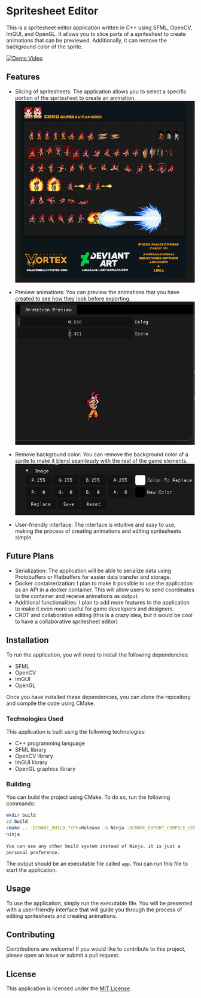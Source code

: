 # Spritesheet Editor

This is a spritesheet editor application written in C++ using SFML, OpenCV, ImGUI, and OpenGL. It allows you to slice parts of a spritesheet to create animations that can be previewed. Additionally, it can remove the background color of the sprite.

[![Demo Video](https://img.youtube.com/vi/rui0Gv-sMmI/0.jpg)](https://youtu.be/rui0Gv-sMmI "Demo Video")

## Features

- Slicing of spritesheets: The application allows you to select a specific portion of the spritesheet to create an animation.
  ![Slicing](./assets/demo/slice.png)

- Preview animations: You can preview the animations that you have created to see how they look before exporting.
  ![Preview](./assets/demo/animation_preview.png)

- Remove background color: You can remove the background color of a sprite to make it blend seamlessly with the rest of the game elements.
  ![Remove Background](./assets/demo/remove_bg.png)

- User-friendly interface: The interface is intuitive and easy to use, making the process of creating animations and editing spritesheets simple.

## Future Plans

- Serialization: The application will be able to serialize data using Protobuffers or Flatbuffers for easier data transfer and storage.
- Docker containerization: I plan to make it possible to use the application as an API in a docker container. This will allow users to send coordinates to the container and receive animations as output.
- Additional functionalities: I plan to add more features to the application to make it even more useful for game developers and designers.
- CRDT and collaborative editing (this is a crazy idea, but it would be cool to have a collaborative spritesheet editor)

## Installation

To run the application, you will need to install the following dependencies:

- SFML
- OpenCV
- ImGUI
- OpenGL

Once you have installed these dependencies, you can clone the repository and compile the code using CMake.

### Technologies Used

This application is built using the following technologies:

- C++ programming language
- SFML library
- OpenCV library
- ImGUI library
- OpenGL graphics library

### Building

You can build the project using CMake. To do so, run the following commands:

```bash
mkdir build
cd build
cmake .. -DCMAKE_BUILD_TYPE=Release -G Ninja -DCMAKE_EXPORT_COMPILE_COMMANDS=ON
ninja
```

`You can use any other build system instead of Ninja. it is just a personal preference.`

The output should be an executable file called `app`. You can run this file to start the application.

## Usage

To use the application, simply run the executable file. You will be presented with a user-friendly interface that will guide you through the process of editing spritesheets and creating animations.

## Contributing

Contributions are welcome! If you would like to contribute to this project, please open an issue or submit a pull request.

## License

This application is licensed under the [MIT License](./LICENSE.md).
